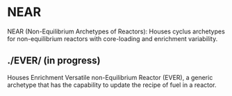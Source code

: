# NEAR
NEAR (Non-Equilibrium Archetypes of Reactors): Houses cyclus archetypes for non-equilibrium reactors with core-loading and enrichment variability.

## ./EVER/ (in progress)
Houses Enrichment Versatile non-Equilibrium Reactor (EVER), a generic archetype that has the capability to update the recipe of fuel in a reactor.